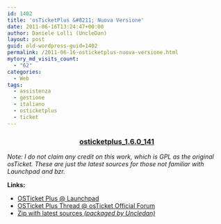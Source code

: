 ```yaml
---
id: 1402
title: 'osTicketPlus &#8211; Nuova Versione'
date: 2011-06-16T13:24:47+00:00
author: Daniele Lolli (UncleDan)
layout: post
guid: old-wordpress-guid=1402
permalink: /2011-06-16-osticketplus-nuova-versione.html
mytory_md_visits_count:
  - "62"
categories:
  - Web
tags:
  - assistenza
  - gestione
  - italiano
  - osticketplus
  - ticket
---
```

<h3 style="text-align: center;">
  <a title="osticketplus_1.6.0_141" href="/uploads/2011/06/osticketplus_1.6.0_141.zip" target="_blank">osticketplus_1.6.0_141</a>
</h3>

_Note: I do not claim any credit on this work, which is GPL as the original osTicket. These are just the latest sources for those not familiar with Launchpad and bzr._

**Links:**

  * <a href="https://launchpad.net/osticketplus" target="_blank">OSTicket Plus @ Launchpad</a>
  * <a href="http://osticket.com/forums/showthread.php?t=4688&highlight=osticketplus" target="_blank">OSTicket Plus Thread @ osTicket Official Forum</a>
  * <a href="/uploads/2011/06/osticketplus_1.6.0_141.zip" target="_blank">Zip with latest sources <em>(packaged by Uncledan)</em></a>